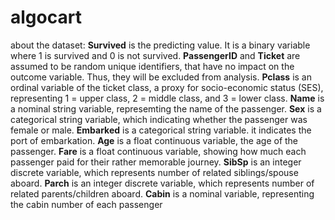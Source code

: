 # algocart

about the dataset:
**Survived** is the predicting value. It is a binary variable where 1 is survived and 0 is not survived. 
**PassengerID** and **Ticket** are assumed to be random unique identifiers, that have no impact on the outcome variable. Thus, they will be excluded from analysis.
**Pclass** is an ordinal variable of the ticket class, a proxy for socio-economic status (SES), representing 1 = upper class, 2 = middle class, and 3 = lower class.
**Name** is a nominal string variable, represemting the name of the passenger.
**Sex** is a categorical string variable, which indicating whether the passenger was female or male.
**Embarked** is a categorical string variable. it indicates the port of embarkation.
**Age** is a float continuous variable, the age of the passenger. 
**Fare** is a float continuous variable, showing how much each passenger paid for their rather memorable journey.
**SibSp** is an integer discrete variable, which represents number of related siblings/spouse aboard.
**Parch** is an integer discrete variable, which represents number of related parents/children aboard. 
**Cabin** is a nominal variable, representing the cabin number of each passenger
